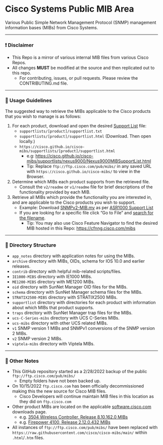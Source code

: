# Cisco Systems Public MIB Area
Various Public Simple Network Management Protocol (SNMP) management information bases (MIBs) from Cisco Systems.

---

### :exclamation: Disclaimer
- This Repo is a mirror of various internal MIB files from various Cisco Repos. 
- All changes **MUST** be modified at the source and then replicated out to this repo.
  - For contributing, issues, or pull requests. Please review the CONTRIBUTING.md file.

---

### :book: Usage Guidelines
The suggested way to retrieve the MIBs applicable to the Cisco products that you wish to manage is as follows:
1. For each product, download and open the desired [Support List](https://github.com/cisco/cisco-mibs/tree/main/supportlists) file:
   - `supportlists/[product]/supportlist.txt`
   - `supportlists/[product]/supportlist.html` (Download. Then open locally.)
   - `https://cisco.github.io/cisco-mibs/supportlists/[product]/supportlist.html`
     - e.g: https://cisco.github.io/cisco-mibs/supportlists/nexus9000/Nexus9000MIBSupportList.html
	 - Tip: Replace `ftp://ftp.cisco.com/pub/mibs/` in any saved URL with `https://cisco.github.io/cisco-mibs/` to view in the Browser.
2. Determine which MIBs each product supports from the retrieved file.
   - Consult the `v2/readme` or `v1/readme` file for brief descriptions of the functionality provided by each MIB.
3. Retrieve all MIBs which provide the functionality you are interested in, and are applicable to the Cisco products you wish to support.
   - Example: Download [SNMPv2-MIB.my](https://raw.githubusercontent.com/cisco/cisco-mibs/main/v2/SNMPv2-MIB.my) as per [ASR1000 Support List](https://cisco.github.io/cisco-mibs/supportlists/asr1000/asr1000-supportlist.html)
   - If you are looking for a specific file click “Go to File” and [search for the filename](https://docs.github.com/en/search-github/searching-on-github/finding-files-on-github).
     - Tip: You may also use Cisco Feature Navigator to find the desired MIB hosted in this Repo: https://cfnng.cisco.com/mibs

---

### :file_folder: Directory Structure
- `app_notes` directory with application notes for using the MIBs.
- `archive` directory with MIBs, OIDs, schema for IOS 10.0 and earlier releases.
- `contrib` directory with helpful mib-related scripts/files.
- `IE1000-MIBS` directory with IE1000 MIBs.
- `ME1200-MIBS` directory with ME1200 MIBs.
- `oid` directory with SunNet Manager OID files for the MIBs.
- `schema` directory with SunNet Manager schema files for the MIBs.
- `STRATIX2500-MIBS` directory with STRATIX2500 MIBs.
- `supportlist` directory with directories for each product with information about which MIBs that product supports. 
- `traps` directory with SunNet Manager trap files for the MIBs.
- `ucs-C-Series-mibs` directory with UCS C-Series MIBs.
- `ucs-mibs` directory with other UCS related MIBs.
- `v1` SNMP version 1 MIBs and SNMPv1 conversions of the SNMP version 2 MIBs.
- `v2` SNMP version 2 MIBs.
- `viptela-mibs` directory with Viptela MIBs.

---

### :speech_balloon: Other Notes
- This GitHub repository started as a 2/28/2022 backup of the public `ftp://ftp.cisco.com/pub/mibs/`
  - Empty folders have not been backed up.
- On 10/15/2022 `ftp.cisco.com` has been officially decommissioned making this the new source for Cisco MIB files.
  - Cisco Developers will continue maintain MIB files in this location as they did on `ftp.cisco.com`
- Other product MIBs are located on the applicable [software.cisco.com](https://software.cisco.com/download/home) downloads page. 
  - e.g. [3504 Wireless Controller, Release 8.10.162.0 MIBs](https://software.cisco.com/download/home/286312601/type/280775088/release/8.10.162.0)
  - e.g. [Firepower 4100, Release 2.12.0.432 MIBs](https://software.cisco.com/download/home/286305187/type/286287263/release/2.12.0.432)
- All instances of `ftp://ftp.cisco.com/pub/mibs/` have been replaced with `https://raw.githubusercontent.com/cisco/cisco-mibs/main/` within `.html`/`.htm` files.
